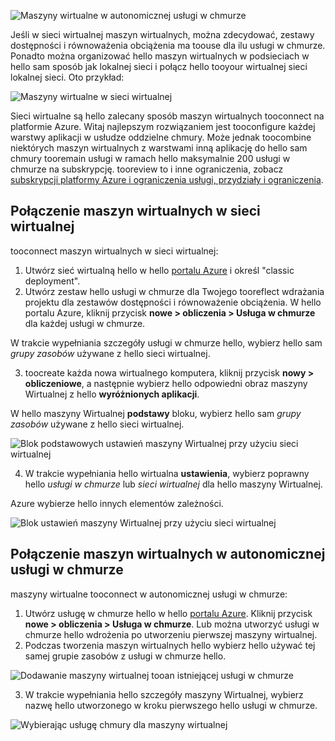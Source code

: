 

![Maszyny wirtualne w autonomicznej usługi w chmurze](./media/virtual-machines-common-classic-connect-vms/CloudServiceExample.png)

Jeśli w sieci wirtualnej maszyn wirtualnych, można zdecydować, zestawy dostępności i równoważenia obciążenia ma toouse dla ilu usługi w chmurze. Ponadto można organizować hello maszyn wirtualnych w podsieciach w hello sam sposób jak lokalnej sieci i połącz hello tooyour wirtualnej sieci lokalnej sieci. Oto przykład:

![Maszyny wirtualne w sieci wirtualnej](./media/virtual-machines-common-classic-connect-vms/VirtualNetworkExample.png)

Sieci wirtualne są hello zalecany sposób maszyn wirtualnych tooconnect na platformie Azure. Witaj najlepszym rozwiązaniem jest tooconfigure każdej warstwy aplikacji w usłudze oddzielne chmury. Może jednak toocombine niektórych maszyn wirtualnych z warstwami inną aplikację do hello sam chmury tooremain usługi w ramach hello maksymalnie 200 usługi w chmurze na subskrypcję. tooreview to i inne ograniczenia, zobacz [subskrypcji platformy Azure i ograniczenia usługi, przydziały i ograniczenia](../articles/azure-subscription-service-limits.md).

## <a name="connect-vms-in-a-virtual-network"></a>Połączenie maszyn wirtualnych w sieci wirtualnej
tooconnect maszyn wirtualnych w sieci wirtualnej:

1. Utwórz sieć wirtualną hello w hello [portalu Azure](../articles/virtual-network/virtual-networks-create-vnet-classic-pportal.md) i określ "classic deployment".
2. Utwórz zestaw hello usługi w chmurze dla Twojego tooreflect wdrażania projektu dla zestawów dostępności i równoważenie obciążenia. W hello portalu Azure, kliknij przycisk **nowe > obliczenia > Usługa w chmurze** dla każdej usługi w chmurze.

  W trakcie wypełniania szczegóły usługi w chmurze hello, wybierz hello sam _grupy zasobów_ używane z hello sieci wirtualnej.

3. toocreate każda nowa wirtualnego komputera, kliknij przycisk **nowy > obliczeniowe**, a następnie wybierz hello odpowiedni obraz maszyny Wirtualnej z hello **wyróżnionych aplikacji**.

  W hello maszyny Wirtualnej **podstawy** bloku, wybierz hello sam _grupy zasobów_ używane z hello sieci wirtualnej.

  ![Blok podstawowych ustawień maszyny Wirtualnej przy użyciu sieci wirtualnej](./media/virtual-machines-common-classic-connect-vms/CreateVM_Basics_VN.png)

4. W trakcie wypełniania hello wirtualna **ustawienia**, wybierz poprawny hello _usługi w chmurze_ lub _sieci wirtualnej_ dla hello maszyny Wirtualnej.

  Azure wybierze hello innych elementów zależności.

  ![Blok ustawień maszyny Wirtualnej przy użyciu sieci wirtualnej](./media/virtual-machines-common-classic-connect-vms/CreateVM_Settings_VN.png)


## <a name="connect-vms-in-a-standalone-cloud-service"></a>Połączenie maszyn wirtualnych w autonomicznej usługi w chmurze
maszyny wirtualne tooconnect w autonomicznej usługi w chmurze:

1. Utwórz usługę w chmurze hello w hello [portalu Azure](http://portal.azure.com). Kliknij przycisk **nowe > obliczenia > Usługa w chmurze**. Lub można utworzyć usługi w chmurze hello wdrożenia po utworzeniu pierwszej maszyny wirtualnej.
2. Podczas tworzenia maszyn wirtualnych hello wybierz hello używać tej samej grupie zasobów z usługi w chmurze hello.

  ![Dodawanie maszyny wirtualnej tooan istniejącej usługi w chmurze](./media/virtual-machines-common-classic-connect-vms/CreateVM_Basics_SA.png)

3.  W trakcie wypełniania hello szczegóły maszyny Wirtualnej, wybierz nazwę hello utworzonego w kroku pierwszego hello usługi w chmurze.

  ![Wybierając usługę chmury dla maszyny wirtualnej](./media/virtual-machines-common-classic-connect-vms/CreateVM_Settings_SA.png)
